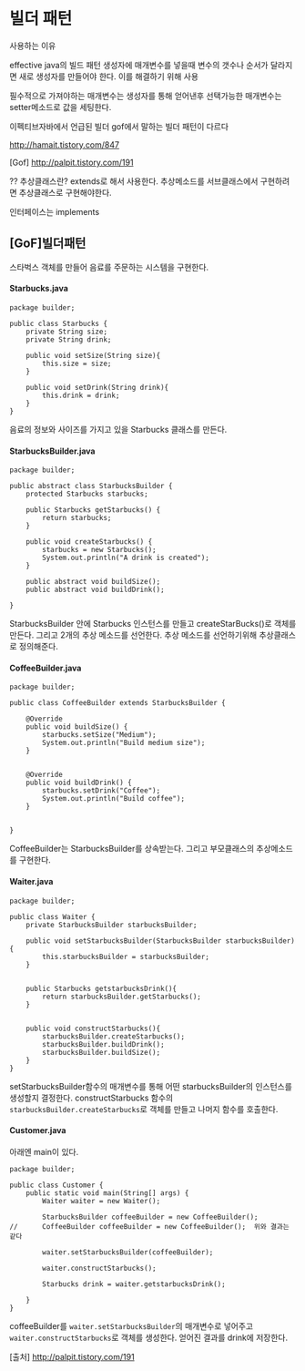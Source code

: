 # 빌더 패턴

사용하는 이유

effective java의 빌드 패턴
생성자에 매개변수를 넣을때 변수의 갯수나 순서가 달라지면 새로 생성자를 만들어야 한다. 이를 해결하기 위해 사용

필수적으로 가져야하는 매개변수는 생성자를 통해 얻어낸후 선택가능한 매개변수는 setter메소드로 값을 세팅한다.

이펙티브자바에서 언급된 빌더
gof에서 말하는 빌더 패턴이 다르다

http://hamait.tistory.com/847



[Gof] http://palpit.tistory.com/191

?? 추상클래스란?
extends로 해서 사용한다.
추상메소드를 서브클래스에서 구현하려면 추상클래스로 구현해야한다.

인터페이스는 implements


## [GoF]빌더패턴

스타벅스 객체를 만들어 음료를 주문하는 시스템을 구현한다.

#### Starbucks.java
```
package builder;

public class Starbucks {
    private String size;
    private String drink;

    public void setSize(String size){
        this.size = size;
    }

    public void setDrink(String drink){
        this.drink = drink;
    }
}

```

음료의 정보와 사이즈를 가지고 있을 Starbucks 클래스를 만든다.


#### StarbucksBuilder.java
```
package builder;

public abstract class StarbucksBuilder {
    protected Starbucks starbucks;

    public Starbucks getStarbucks() {
        return starbucks;
    }

    public void createStarbucks() {
        starbucks = new Starbucks();
        System.out.println("A drink is created");
    }

    public abstract void buildSize();
    public abstract void buildDrink();

}
```

StarbucksBuilder 안에 Starbucks 인스턴스를 만들고 createStarBucks()로 객체를 만든다. 그리고 2개의 추상 메소드를 선언한다. 추상 메소드를 선언하기위해 추상클래스로 정의해준다.


#### CoffeeBuilder.java
```
package builder;

public class CoffeeBuilder extends StarbucksBuilder {

    @Override
    public void buildSize() {
        starbucks.setSize("Medium");
        System.out.println("Build medium size");
    }


    @Override
    public void buildDrink() {
        starbucks.setDrink("Coffee");
        System.out.println("Build coffee");
    }


}
```
CoffeeBuilder는 StarbucksBuilder를 상속받는다. 그리고 부모클래스의 추상메소드를 구현한다.

#### Waiter.java
```
package builder;

public class Waiter {
    private StarbucksBuilder starbucksBuilder;

    public void setStarbucksBuilder(StarbucksBuilder starbucksBuilder) {
        this.starbucksBuilder = starbucksBuilder;
    }


    public Starbucks getstarbucksDrink(){
        return starbucksBuilder.getStarbucks();
    }


    public void constructStarbucks(){
        starbucksBuilder.createStarbucks();
        starbucksBuilder.buildDrink();
        starbucksBuilder.buildSize();
    }
}

```

setStarbucksBuilder함수의 매개변수를 통해 어떤 starbucksBuilder의 인스턴스를 생성할지 결정한다.
constructStarbucks 함수의 ```starbucksBuilder.createStarbucks```로 객체를 만들고 나머지 함수를 호출한다.

#### Customer.java
아래엔 main이 있다.

```
package builder;

public class Customer {
    public static void main(String[] args) {
        Waiter waiter = new Waiter();

        StarbucksBuilder coffeeBuilder = new CoffeeBuilder();
//      CoffeeBuilder coffeeBuilder = new CoffeeBuilder();  위와 결과는 같다

        waiter.setStarbucksBuilder(coffeeBuilder);

        waiter.constructStarbucks();

        Starbucks drink = waiter.getstarbucksDrink();

    }
}
```

coffeeBuilder를 ```waiter.setStarbucksBuilder```의 매개변수로 넣어주고 ```waiter.constructStarbucks```로 객체를 생성한다.
얻어진 결과를 drink에 저장한다.





[출처] http://palpit.tistory.com/191